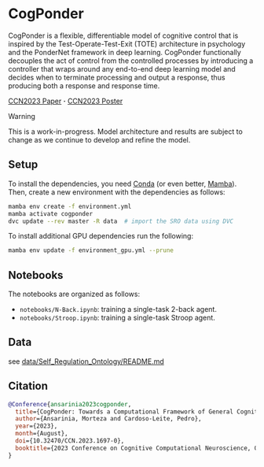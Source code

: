 # CogPonder

CogPonder is a flexible, differentiable model of cognitive control that is inspired by the Test-Operate-Test-Exit (TOTE) architecture in psychology and the PonderNet framework in deep learning. CogPonder functionally decouples the act of control from the controlled processes by introducing a controller that wraps around any end-to-end deep learning model and decides when to terminate processing and output a response, thus producing both a response and response time.


[CCN2023 Paper](https://2023.ccneuro.org/proceedings/0001148.pdf) **·**
[CCN2023 Poster](https://github.com/morteza/CogPonder/blob/2e64c71df8c662e75dafe91a1bc2f0870faadc88/docs/CogPonder%20CCN2023%20Poster.pdf)

> [!WARNING]
> This is a work-in-progress. Model architecture and results are subject to change as we continue to develop and refine the model.

## Setup

To install the dependencies, you need [Conda](https://conda.io/projects/conda/en/latest/user-guide/install/index.html) (or even better, [Mamba](https://mamba.readthedocs.io/en/latest/installation.html)). Then, create a new environment with the dependencies as follows:


```bash
mamba env create -f environment.yml
mamba activate cogponder
dvc update --rev master -R data  # import the SRO data using DVC
```

To install additional GPU dependencies run the following:

```bash
mamba env update -f environment_gpu.yml --prune
```

## Notebooks

The notebooks are organized as follows:

- `notebooks/N-Back.ipynb`: training a single-task 2-back agent.
- `notebooks/Stroop.ipynb`: training a single-task Stroop agent.

## Data

see [data/Self_Regulation_Ontology/README.md](data/Self_Regulation_Ontology/README.md)


## Citation
```bibtex
@Conference{ansarinia2023cogponder,
  title={CogPonder: Towards a Computational Framework of General Cognitive Control},
  author={Ansarinia, Morteza and Cardoso-Leite, Pedro},
  year={2023},
  month={August},
  doi={10.32470/CCN.2023.1697-0},
  booktitle={2023 Conference on Cognitive Computational Neuroscience, Oxford, UK}
}
```
